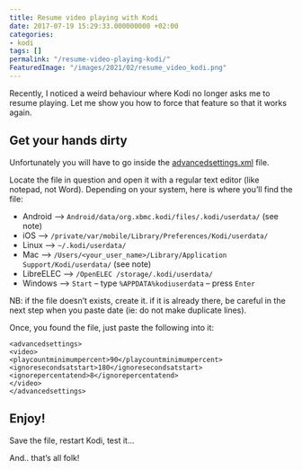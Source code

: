 ```yaml
---
title: Resume video playing with Kodi
date: 2017-07-19 15:29:33.000000000 +02:00
categories:
- kodi
tags: []
permalink: "/resume-video-playing-kodi/"
FeaturedImage: "/images/2021/02/resume_video_kodi.png"
---
```

Recently, I noticed a weird behaviour where Kodi no longer asks me to resume playing. Let me show you how to force that feature so that it works again.

## Get your hands dirty

Unfortunately you will have to go inside the [advancedsettings.xml](http://kodi.wiki/view/HOW-TO:Modify_automatic_watch_and_resume_points) file.

Locate the file in question and open it with a regular text editor (like notepad, not Word). Depending on your system, here is where you’ll find the file:

- Android –> `Android/data/org.xbmc.kodi/files/.kodi/userdata/` (see note)
- iOS –> `/private/var/mobile/Library/Preferences/Kodi/userdata/`
- Linux –> `~/.kodi/userdata/`
- Mac –> `/Users/<your_user_name>/Library/Application Support/Kodi/userdata/` (see note)
- LibreELEC –> `/OpenELEC /storage/.kodi/userdata/`
- Windows —> `Start` – type `%APPDATA%kodiuserdata` – press `Enter`

NB: if the file doesn’t exists, create it. if it is already there, be careful in the next step when you paste date (ie: do not make duplicate lines).

Once, you found the file, just paste the following into it:

```text
<advancedsettings> 
<video>
<playcountminimumpercent>90</playcountminimumpercent> 
<ignoresecondsatstart>180</ignoresecondsatstart> 
<ignorepercentatend>8</ignorepercentatend> 
</video> 
</advancedsettings>
```

## Enjoy!

Save the file, restart Kodi, test it…

And.. that’s all folk!

